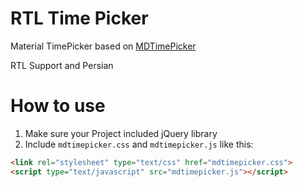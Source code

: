 # RTL Time Picker
Material TimePicker based on <a href="https://github.com/dmuy/MDTimePicker">MDTimePicker</a>

RTL Support and Persian

# How to use
1. Make sure your Project included jQuery library
2. Include ```mdtimepicker.css``` and ```mdtimepicker.js``` like this:

```html
<link rel="stylesheet" type="text/css" href="mdtimepicker.css">
<script type="text/javascript" src="mdtimepicker.js"></script>
```
